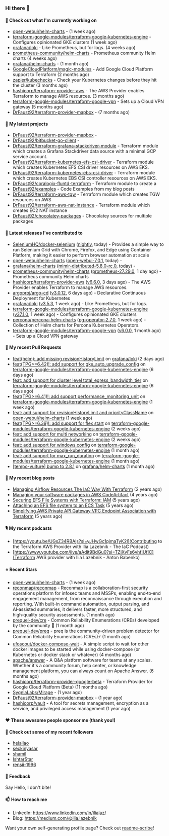 ### Hi there 👋

#### 👷 Check out what I'm currently working on

- [open-webui/helm-charts](https://github.com/open-webui/helm-charts) -  (1 week ago)
- [terraform-google-modules/terraform-google-kubernetes-engine](https://github.com/terraform-google-modules/terraform-google-kubernetes-engine) - Configures opinionated GKE clusters (1 week ago)
- [grafana/loki](https://github.com/grafana/loki) - Like Prometheus, but for logs. (4 weeks ago)
- [prometheus-community/helm-charts](https://github.com/prometheus-community/helm-charts) - Prometheus community Helm charts (4 weeks ago)
- [grafana/helm-charts](https://github.com/grafana/helm-charts) -  (1 month ago)
- [GoogleCloudPlatform/magic-modules](https://github.com/GoogleCloudPlatform/magic-modules) - Add Google Cloud Platform support to Terraform (2 months ago)
- [zapier/kubechecks](https://github.com/zapier/kubechecks) - Check your Kubernetes changes before they hit the cluster (3 months ago)
- [hashicorp/terraform-provider-aws](https://github.com/hashicorp/terraform-provider-aws) - The AWS Provider enables Terraform to manage AWS resources. (3 months ago)
- [terraform-google-modules/terraform-google-vpn](https://github.com/terraform-google-modules/terraform-google-vpn) - Sets up a Cloud VPN gateway (5 months ago)
- [DrFaust92/terraform-provider-mapbox](https://github.com/DrFaust92/terraform-provider-mapbox) -  (7 months ago)

#### 🌱 My latest projects

- [DrFaust92/terraform-provider-mapbox](https://github.com/DrFaust92/terraform-provider-mapbox) - 
- [DrFaust92/bitbucket-go-client](https://github.com/DrFaust92/bitbucket-go-client) - 
- [DrFaust92/terraform-grafana-stackdriver-module](https://github.com/DrFaust92/terraform-grafana-stackdriver-module) - Terraform module which creates a Grafana Stackdriver data source with a minimal GCP service account.
- [DrFaust92/terraform-kubernetes-efs-csi-driver](https://github.com/DrFaust92/terraform-kubernetes-efs-csi-driver) - Terraform module which creates Kubernetes EFS CSI driver resources on AWS EKS.
- [DrFaust92/terraform-kubernetes-ebs-csi-driver](https://github.com/DrFaust92/terraform-kubernetes-ebs-csi-driver) - Terraform module which creates Kubernetes EBS CSI controller resources on AWS EKS.
- [DrFaust92/coralogix-fluntd-terraform](https://github.com/DrFaust92/coralogix-fluntd-terraform) - Terraform module to create a 
- [DrFaust92/examples](https://github.com/DrFaust92/examples) - Code Examples from my blog posts
- [DrFaust92/terraform-aws-tgw](https://github.com/DrFaust92/terraform-aws-tgw) - Terraform module which creates TGW resources on AWS
- [DrFaust92/terraform-aws-nat-instance](https://github.com/DrFaust92/terraform-aws-nat-instance) - Terraform module which creates EC2 NAT instance
- [DrFaust92/chocolatey-packages](https://github.com/DrFaust92/chocolatey-packages) - Chocolatey sources for multiple packages

#### 🔭 Latest releases I've contributed to

- [SeleniumHQ/docker-selenium](https://github.com/SeleniumHQ/docker-selenium) ([nightly](https://github.com/SeleniumHQ/docker-selenium/releases/tag/nightly), today) - Provides a simple way to run Selenium Grid with Chrome, Firefox, and Edge using Container Platform, making it easier to perform browser automation at scale
- [open-webui/helm-charts](https://github.com/open-webui/helm-charts) ([open-webui-7.0.1](https://github.com/open-webui/helm-charts/releases/tag/open-webui-7.0.1), today) - 
- [grafana/helm-charts](https://github.com/grafana/helm-charts) ([mimir-distributed-5.8.0-rc.0](https://github.com/grafana/helm-charts/releases/tag/mimir-distributed-5.8.0-rc.0), today) - 
- [prometheus-community/helm-charts](https://github.com/prometheus-community/helm-charts) ([prometheus-27.29.0](https://github.com/prometheus-community/helm-charts/releases/tag/prometheus-27.29.0), 1 day ago) - Prometheus community Helm charts
- [hashicorp/terraform-provider-aws](https://github.com/hashicorp/terraform-provider-aws) ([v6.6.0](https://github.com/hashicorp/terraform-provider-aws/releases/tag/v6.6.0), 3 days ago) - The AWS Provider enables Terraform to manage AWS resources.
- [argoproj/argo-cd](https://github.com/argoproj/argo-cd) ([v3.0.12](https://github.com/argoproj/argo-cd/releases/tag/v3.0.12), 6 days ago) - Declarative Continuous Deployment for Kubernetes
- [grafana/loki](https://github.com/grafana/loki) ([v3.5.3](https://github.com/grafana/loki/releases/tag/v3.5.3), 1 week ago) - Like Prometheus, but for logs.
- [terraform-google-modules/terraform-google-kubernetes-engine](https://github.com/terraform-google-modules/terraform-google-kubernetes-engine) ([v37.1.0](https://github.com/terraform-google-modules/terraform-google-kubernetes-engine/releases/tag/v37.1.0), 1 week ago) - Configures opinionated GKE clusters
- [percona/percona-helm-charts](https://github.com/percona/percona-helm-charts) ([pg-operator-2.7.0](https://github.com/percona/percona-helm-charts/releases/tag/pg-operator-2.7.0), 1 week ago) - Collection of Helm charts for Percona Kubernetes Operators.
- [terraform-google-modules/terraform-google-vpn](https://github.com/terraform-google-modules/terraform-google-vpn) ([v6.0.0](https://github.com/terraform-google-modules/terraform-google-vpn/releases/tag/v6.0.0), 1 month ago) - Sets up a Cloud VPN gateway

#### 🔨 My recent Pull Requests

- [feat(helm): add missing revisionHistoryLimit](https://github.com/grafana/loki/pull/18638) on [grafana/loki](https://github.com/grafana/loki) (2 days ago)
- [feat(TPG&gt;=6.42)!: add support for gke_auto_upgrade_config](https://github.com/terraform-google-modules/terraform-google-kubernetes-engine/pull/2395) on [terraform-google-modules/terraform-google-kubernetes-engine](https://github.com/terraform-google-modules/terraform-google-kubernetes-engine) (6 days ago)
- [feat: add support for cluster level total_egress_bandwidth_tier](https://github.com/terraform-google-modules/terraform-google-kubernetes-engine/pull/2394) on [terraform-google-modules/terraform-google-kubernetes-engine](https://github.com/terraform-google-modules/terraform-google-kubernetes-engine) (6 days ago)
- [feat(TPG&gt;=6.41)!: add support performance_monitoring_unit](https://github.com/terraform-google-modules/terraform-google-kubernetes-engine/pull/2391) on [terraform-google-modules/terraform-google-kubernetes-engine](https://github.com/terraform-google-modules/terraform-google-kubernetes-engine) (1 week ago)
- [feat: add support for revisionHistoryLimit and priorityClassName](https://github.com/open-webui/helm-charts/pull/263) on [open-webui/helm-charts](https://github.com/open-webui/helm-charts) (1 week ago)
- [feat(TPG&gt;=6.39)!: add support for flex start](https://github.com/terraform-google-modules/terraform-google-kubernetes-engine/pull/2386) on [terraform-google-modules/terraform-google-kubernetes-engine](https://github.com/terraform-google-modules/terraform-google-kubernetes-engine) (2 weeks ago)
- [feat: add support for multi networking](https://github.com/terraform-google-modules/terraform-google-kubernetes-engine/pull/2385) on [terraform-google-modules/terraform-google-kubernetes-engine](https://github.com/terraform-google-modules/terraform-google-kubernetes-engine) (2 weeks ago)
- [feat: add support for windows config](https://github.com/terraform-google-modules/terraform-google-kubernetes-engine/pull/2375) on [terraform-google-modules/terraform-google-kubernetes-engine](https://github.com/terraform-google-modules/terraform-google-kubernetes-engine) (1 month ago)
- [feat: add support for max_run_duration](https://github.com/terraform-google-modules/terraform-google-kubernetes-engine/pull/2374) on [terraform-google-modules/terraform-google-kubernetes-engine](https://github.com/terraform-google-modules/terraform-google-kubernetes-engine) (1 month ago)
- [[tempo-vulture] bump to 2.8.1](https://github.com/grafana/helm-charts/pull/3778) on [grafana/helm-charts](https://github.com/grafana/helm-charts) (1 month ago)

#### 📜 My recent blog posts

- [Managing Airflow Resources The IaC Way With Terraform](https://engineering.placer.ai/managing-airflow-resources-the-iac-way-with-terraform-ea5b8db573ad?source=rss-cac402f06fa8------2) (2 years ago)
- [Managing your software packages in AWS CodeArtifact](https://medium.com/@ilia.lazebnik/managing-your-software-packages-in-aws-codeartifact-12d00053e243?source=rss-cac402f06fa8------2) (4 years ago)
- [Securing EFS File Systems with Terraform: IAM](https://medium.com/@ilia.lazebnik/securing-efs-file-systems-with-terraform-iam-d2a066c198ab?source=rss-cac402f06fa8------2) (5 years ago)
- [Attaching an EFS file system to an ECS Task](https://medium.com/@ilia.lazebnik/attaching-an-efs-file-system-to-an-ecs-task-7bd15b76a6ef?source=rss-cac402f06fa8------2) (5 years ago)
- [Simplifying AWS Private API Gateway VPC Endpoint Association with Terraform](https://medium.com/@ilia.lazebnik/simplifying-aws-private-api-gateway-vpc-endpoint-association-with-terraform-b379a247afbf?source=rss-cac402f06fa8------2) (5 years ago)

#### 🎙️ My recent podcasts
- [https://youtu.be/UGsZ34RBAjs?si=yJHwGc1pjmaTyK2l](Contributing to the Terraform AWS Provider with Ilia Lazebnik - The IaC Podcast)
- [https://www.youtube.com/live/aAdit9BdGu0?si=TZiXvFs6vhfIUfIC](Terraform AWS provider with Ilia Lazebnik - Anton Babenko)

#### ⭐ Recent Stars

- [open-webui/helm-charts](https://github.com/open-webui/helm-charts) -  (1 week ago)
- [reconmap/reconmap](https://github.com/reconmap/reconmap) - Reconmap is a collaboration-first security operations platform for infosec teams and MSSPs, enabling end‑to‑end engagement management, from reconnaissance through execution and reporting. With built-in command automation, output parsing, and AI‑assisted summaries, it delivers faster, more structured, and high‑quality security assessments. (1 month ago)
- [prequel-dev/cre](https://github.com/prequel-dev/cre) - Common Reliability Enumerations (CREs) developed by the community 📖 (1 month ago)
- [prequel-dev/preq](https://github.com/prequel-dev/preq) - preq is the community-driven problem detector for Common Reliability Enumerations (CREs)⚡️ (1 month ago)
- [ufoscout/docker-compose-wait](https://github.com/ufoscout/docker-compose-wait) - A simple script to wait for other docker images to be started while using docker-compose (or Kubernetes or docker stack or whatever) (4 months ago)
- [apache/answer](https://github.com/apache/answer) - A Q&amp;A platform software for teams at any scales. Whether it&#39;s a community forum, help center, or knowledge management platform, you can always count on Apache Answer. (6 months ago)
- [hashicorp/terraform-provider-google-beta](https://github.com/hashicorp/terraform-provider-google-beta) - Terraform Provider for Google Cloud Platform (Beta) (11 months ago)
- [SygniaLabs/Mirage](https://github.com/SygniaLabs/Mirage) -  (1 year ago)
- [DrFaust92/terraform-provider-mapbox](https://github.com/DrFaust92/terraform-provider-mapbox) -  (1 year ago)
- [hashicorp/vault](https://github.com/hashicorp/vault) - A tool for secrets management, encryption as a service, and privileged access management (1 year ago)

#### ❤️ These awesome people sponsor me (thank you!)


#### 👯 Check out some of my recent followers

- [helallao](https://github.com/helallao)
- [seckinyasar](https://github.com/seckinyasar)
- [shamil](https://github.com/shamil)
- [IshtarStar](https://github.com/IshtarStar)
- [rensii-1996](https://github.com/rensii-1996)

#### 💬 Feedback

Say Hello, I don't bite!

#### 📫 How to reach me

- LinkedIn: https://www.linkedin.com/in/ilialaz/
- Blog: https://medium.com/@ilia.lazebnik

Want your own self-generating profile page? Check out [readme-scribe](https://github.com/muesli/readme-scribe)!


